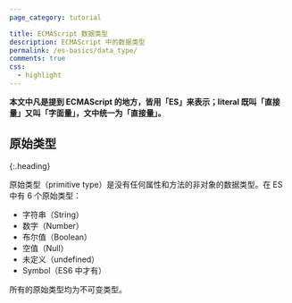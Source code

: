 ```yaml
---
page_category: tutorial

title: ECMAScript 数据类型
description: ECMAScript 中的数据类型
permalink: /es-basics/data_type/
comments: true
css:
  - highlight
---
```


**本文中凡是提到 ECMAScript 的地方，皆用「ES」来表示；literal 既叫「直接量」又叫「字面量」，文中统一为「直接量」。**

## 原始类型
{:.heading}

原始类型（primitive type）是没有任何属性和方法的非对象的数据类型。在 ES 中有 6 个原始类型：

- 字符串（String）
- 数字（Number）
- 布尔值（Boolean）
- 空值（Null）
- 未定义（undefined）
- Symbol（ES6 中才有）

所有的原始类型均为不可变类型。
